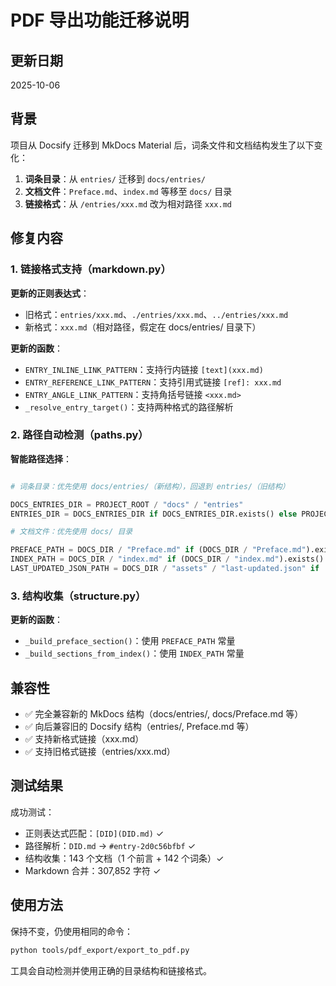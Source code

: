 # PDF 导出功能迁移说明

## 更新日期

2025-10-06

## 背景

项目从 Docsify 迁移到 MkDocs Material 后，词条文件和文档结构发生了以下变化：

1. **词条目录**：从 `entries/` 迁移到 `docs/entries/`
2. **文档文件**：`Preface.md`、`index.md` 等移至 `docs/` 目录
3. **链接格式**：从 `/entries/xxx.md` 改为相对路径 `xxx.md`

## 修复内容

### 1. 链接格式支持（markdown.py）

**更新的正则表达式**：

- 旧格式：`entries/xxx.md`、`./entries/xxx.md`、`../entries/xxx.md`
- 新格式：`xxx.md`（相对路径，假定在 docs/entries/ 目录下）

**更新的函数**：

- `ENTRY_INLINE_LINK_PATTERN`：支持行内链接 `[text](xxx.md)`
- `ENTRY_REFERENCE_LINK_PATTERN`：支持引用式链接 `[ref]: xxx.md`
- `ENTRY_ANGLE_LINK_PATTERN`：支持角括号链接 `<xxx.md>`
- `_resolve_entry_target()`：支持两种格式的路径解析

### 2. 路径自动检测（paths.py）

**智能路径选择**：

```python

# 词条目录：优先使用 docs/entries/（新结构），回退到 entries/（旧结构）

DOCS_ENTRIES_DIR = PROJECT_ROOT / "docs" / "entries"
ENTRIES_DIR = DOCS_ENTRIES_DIR if DOCS_ENTRIES_DIR.exists() else PROJECT_ROOT / "entries"

# 文档文件：优先使用 docs/ 目录

PREFACE_PATH = DOCS_DIR / "Preface.md" if (DOCS_DIR / "Preface.md").exists() else PROJECT_ROOT / "Preface.md"
INDEX_PATH = DOCS_DIR / "index.md" if (DOCS_DIR / "index.md").exists() else PROJECT_ROOT / "index.md"
LAST_UPDATED_JSON_PATH = DOCS_DIR / "assets" / "last-updated.json" if ...
```

### 3. 结构收集（structure.py）

**更新的函数**：

- `_build_preface_section()`：使用 `PREFACE_PATH` 常量
- `_build_sections_from_index()`：使用 `INDEX_PATH` 常量

## 兼容性

- ✅ 完全兼容新的 MkDocs 结构（docs/entries/, docs/Preface.md 等）
- ✅ 向后兼容旧的 Docsify 结构（entries/, Preface.md 等）
- ✅ 支持新格式链接（xxx.md）
- ✅ 支持旧格式链接（entries/xxx.md）

## 测试结果

成功测试：

- 正则表达式匹配：`[DID](DID.md)` ✓
- 路径解析：`DID.md` → `#entry-2d0c56bfbf` ✓
- 结构收集：143 个文档（1 个前言 + 142 个词条）✓
- Markdown 合并：307,852 字符 ✓

## 使用方法

保持不变，仍使用相同的命令：

```bash
python tools/pdf_export/export_to_pdf.py
```

工具会自动检测并使用正确的目录结构和链接格式。
